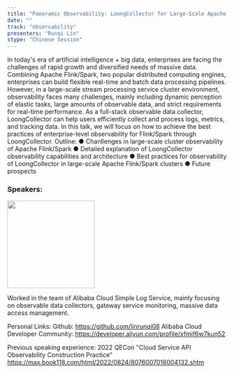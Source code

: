 ```yaml
---
title: "Panoramic Observability: LoongCollector for Large-Scale Apache Flink and Spark Cluster"
date: ""
track: "observability"
presenters: "Runqi Lin"
stype: "Chinese Session"
--- 
```


In today's era of artificial intelligence + big data, enterprises are facing the challenges of rapid growth and diversified needs of massive data. Combining Apache Flink/Spark, two popular distributed computing engines, enterprises can build flexible real-time and batch data processing pipelines. However, in a large-scale stream processing service cluster environment, observability faces many challenges, mainly including dynamic perception of elastic tasks, large amounts of observable data, and strict requirements for real-time performance. As a full-stack observable data collector, LoongCollector can help users efficiently collect and process logs, metrics, and tracking data. In this talk, we will focus on how to achieve the best practices of enterprise-level observability for Flink/Spark through LoongCollector.
Outline:
● Chanllenges in large-scale cluster observability of Apache Flink/Spark
● Detailed explanation of LoongCollector observability capabilities and architecture
● Best practices for observability of LoongCollector in large-scale Apache Flink/Spark clusters
● Future prospects



### Speakers:

<img src="https://sessionize.com/image/56ef-400o400o1-XytGZCfxa3CMsDEHvoHNHJ.JPG" width="200" /><br/>

Worked in the team of Alibaba Cloud Simple Log Service, mainly focusing on observable data collectors, gateway service monitoring, massive data access management.

Personal Links:
Github: https://github.com/linrunqi08
Alibaba Cloud Developer Community: https://developer.aliyun.com/profile/xfmif6w7kun52

Previous speaking experience:
2022 QECon "Cloud Service API Observability Construction Practice" https://max.book118.com/html/2022/0824/8076007016004132.shtm